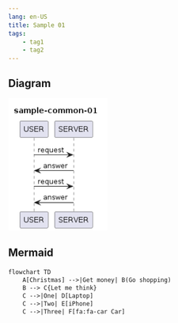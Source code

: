 ```yaml
---
lang: en-US
title: Sample 01
tags:
    - tag1
    - tag2
---
```


## Diagram

<img src="../assets/images/diagrams/sample-01.png" alt="ic_card_auth" width="200px">


## Mermaid

```mermaid
flowchart TD
    A[Christmas] -->|Get money| B(Go shopping)
    B --> C{Let me think}
    C -->|One| D[Laptop]
    C -->|Two| E[iPhone]
    C -->|Three| F[fa:fa-car Car]
```
